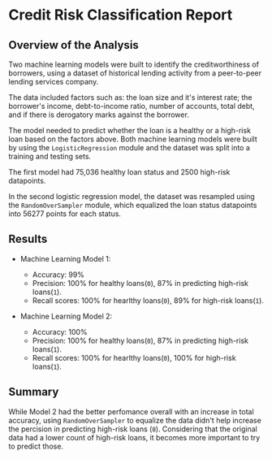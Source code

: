 # Credit Risk Classification Report

## Overview of the Analysis

Two machine learning models were built to identify the creditworthiness of borrowers, using a dataset of historical lending activity from a peer-to-peer lending services company.

The data included factors such as: the loan size and it's interest rate; the borrower's income, debt-to-income ratio, number of accounts, total debt, and if there is derogatory marks against the borrower.

The model needed to predict whether the loan is a healthy or a high-risk loan based on the factors above.
Both machine learning models were built by using the `LogisticRegression` module and the dataset was split into a training and testing sets. 

The first model had 75,036 healthy loan status and 2500 high-risk datapoints.

In the second logistic regression model, the dataset was resampled using the `RandomOverSampler` module, which equalized the loan status datapoints into 56277 points for each status.


## Results

* Machine Learning Model 1:
    * Accuracy: 99%
    * Precision: 100% for healthy loans(`0`), 87% in predicting high-risk loans(`1`).
    * Recall scores: 100% for hearlthy loans(`0`), 89% for high-risk loans(`1`).

* Machine Learning Model 2:
    * Accuracy: 100%
    * Precision: 100% for healthy loans(`0`), 87% in predicting high-risk loans(`1`).
    * Recall scores: 100% for hearlthy loans(`0`), 100% for high-risk loans(`1`).

## Summary

While Model 2 had the better perfomance overall with an increase in total accuracy, using `RandomOverSampler` to equalize the data didn't help increase the percision in predicting high-risk loans (`0`). Considering that the original data had a lower count of high-risk loans, it becomes more important to try to predict those.
